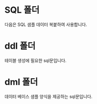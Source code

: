 # SQL 폴더
다음은 SQL 샘플 데이터 복붙하여 사용합니다.

# ddl 폴더
테이블 생성에 필요한 sql문입니다.

# dml 폴더
데이터 베이스 샘플 양식을 제공하는 sql문입니다.